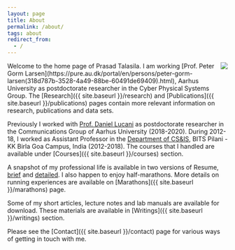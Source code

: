 ```yaml
---
layout: page
title: About
permalink: /about/
tags: about
redirect_from:
  - /
---
```



<img align="right" src="{{ site.baseurl }}/assets/tsrk.png">
Welcome to the home page of Prasad Talasila. I am working [Prof. Peter Gorm Larsen](https://pure.au.dk/portal/en/persons/peter-gorm-larsen(318d787b-3528-4a49-88be-60491de69409).html), Aarhus University as postdoctorate researcher in the Cyber Physical Systems Group. The [Research]({{ site.baseurl }}/research) and [Publications]({{ site.baseurl }}/publications) pages contain more relevant information on research, publications and data sets.

Previously I worked with [Prof. Daniel Lucani](http://pure.au.dk/portal/en/persons/id(c4e78b1e-4dd6-460f-9c44-1a44771ce01a).html) as postdoctorate researcher in the Communications Group of Aarhus University (2018-2020). During 2012-18, I worked as Assistant Professor in the [Department of CS&IS](https://www.bits-pilani.ac.in/goa/ComputerScienceInformationsSystems/ComputerScienceandInformationSystems), BITS Pilani - KK Birla Goa Campus, India (2012-2018). The courses that I handled are available under [Courses]({{ site.baseurl }}/courses) section.

A snapshot of my professional life is available in two versions of Resume, [brief](https://www.dropbox.com/s/l9t2t9j485ggqwm/resume_brief_sep_2020.pdf?dl=1) and [detailed](https://www.dropbox.com/s/nub9ou2hxr24jc4/resume_detailed_sep_2020.pdf?dl=1). I also happen to enjoy half-marathons. More details on running experiences are available on [Marathons]({{ site.baseurl }}/marathons) page.

Some of my short articles, lecture notes and lab manuals are available for download. These materials are available in [Writings]({{ site.baseurl }}/writings) section.

Please see the [Contact]({{ site.baseurl }}/contact) page for various ways of getting in touch with me.

